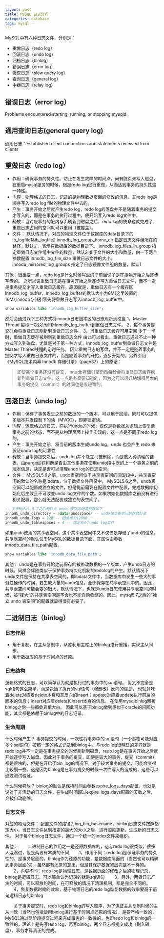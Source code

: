 ```yaml
---
layout: post
title: MySQL 日志分析
categories: database
tags: mysql
---
```


MySQL中有六种日志文件，分别是：

* 重做日志（redo log）
* 回滚日志（undo log）
* 归档日志（binlog）
* 错误日志（error log）
* 慢查日志（slow query log）
* 查询日志（general log）
* 中继日志（relay log）

## 错误日志（error log）

Problems encountered starting, running, or stopping mysqld

## 通用查询日志(general query log)

通用日志：Established client connections and statements received from clients

## 重做日志（redo log）

* 作用：确保事务的持久性。防止在发生故障的时间点，尚有脏页未写入磁盘，在重启mysql服务的时候，根据redo log进行重做，从而达到事务的持久性这一特性。
* 内容：物理格式的日志，记录的是物理数据页面的修改的信息，其redo log是顺序写入redo log file的物理文件中去的。
* 产生：事务开始之后就产生redo log，redo log的落盘并不是随着事务的提交才写入的，而是在事务的执行过程中，便开始写入redo log文件中。
* 释放：当对应事务的脏内存页刷新到磁盘之后，redo log的使命也就完成了，重做日志占用的空间就可以重用（被覆盖）。
* 文件：
默认情况下，对应的物理文件位于数据库的data目录下的ib_logfile1&ib_logfile2
innodb_log_group_home_dir 指定日志文件组所在的路径，默认./ ，表示在数据库的数据目录下。
innodb_log_files_in_group 指定重做日志文件组中文件的数量，默认2
关于文件的大小和数量，由一下两个参数配置
innodb_log_file_size 重做日志文件的大小。
innodb_mirrored_log_groups 指定了日志镜像文件组的数量，默认1

其他：很重要一点，redo log是什么时候写盘的？前面说了是在事物开始之后逐步写盘的。
之所以说重做日志是在事务开始之后逐步写入重做日志文件，而不一定是事务提交才写入重做日志缓存，原因就是，重做日志有一个缓存区Innodb_log_buffer，Innodb_log_buffer的默认大小为8M(这里设置的16M),Innodb存储引擎先将重做日志写入innodb_log_buffer中。

```sql
show variables like 'innodb_log_buffer_size';
```

然后会通过以下三种方式将innodb日志缓冲区的日志刷新到磁盘
1，Master Thread 每秒一次执行刷新Innodb_log_buffer到重做日志文件。
2，每个事务提交时会将重做日志刷新到重做日志文件。
3，当重做日志缓存可用空间 少于一半时，重做日志缓存被刷新到重做日志文件
由此可以看出，重做日志通过不止一种方式写入到磁盘，尤其是对于第一种方式，Innodb_log_buffer到重做日志文件是Master Thread线程的定时任务。
因此重做日志的写盘，并不一定是随着事务的提交才写入重做日志文件的，而是随着事务的开始，逐步开始的。另外引用《MySQL技术内幕 Innodb 存储引擎》（page37）上的原话：
>即使某个事务还没有提交，Innodb存储引擎仍然每秒会将重做日志缓存刷新到重做日志文件。这一点是必须要知道的，因为这可以很好地解释再大的事务的提交（commit）的时间也是很短暂的。

## 回滚日志（undo log）

* 作用：保存了事务发生之前的数据的一个版本，可以用于回滚，同时可以提供多版本并发控制下的读（MVCC），即非锁定读。
* 内容：逻辑格式的日志，在执行undo的时候，仅仅是将数据从逻辑上恢复至事务之前的状态，而不是从物理页面上操作实现的，这一点是不同于redo log的。
* 产生：事务开始之前，将当前的版本生成undo log，undo 也会产生 redo 来保证undo log的可靠性
* 释放：当事务提交之后，undo log并不能立马被删除，而是放入待清理的链表，由purge线程判断是否由其他事务在使用undo段中表的上一个事务之前的版本信息，决定是否可以清理undo log的日志空间。
* 文件：
MySQL5.6之前，undo表空间位于共享表空间的回滚段中，共享表空间的默认的名称是ibdata，位于数据文件目录中。
MySQL5.6之后，undo表空间可以配置成独立的文件，但是提前需要在配置文件中配置，完成数据库初始化后生效且不可改变undo log文件的个数。如果初始化数据库之前没有进行相关配置，那么就无法配置成独立的表空间了。

```sql
-- 关于MySQL 5.7之后的独立 undo 表空间配置参数如下
innodb_undo_directory = /data/undospace/ -- undo独立表空间的存放目录
innodb_undo_logs = 128 -- 回滚段为128KB
innodb_undo_tablespaces = 4 -- 指定有4个undo log文件
```

如果undo使用的共享表空间，这个共享表空间中又不仅仅是存储了undo的信息，共享表空间的默认位于MySQL的数据目录下面，其属性由参数innodb_data_file_path配置。

```sql
show variables like 'innodb_data_file_path';
```

其他：
undo是在事务开始之前保存的被修改数据的一个版本，产生undo日志的时候，同样会伴随类似于保护事务持久化机制的redolog的产生。默认情况下undo文件是保持在共享表空间的，即ibdata文件中，当数据库中发生一些大的事务性操作的时候，要生成大量的undo信息，全部保存在共享表空间中的。因此，共享表空间可能会变的很大，默认情况下，也就是undo日志使用共享表空间的时候，被“撑大”的共享表空间是不会也不能自动收缩的。因此，mysql5.7之后的“独立 undo 表空间”的配置就显得很有必要了。

## 二进制日志（binlog）

### 日志作用

* 用于复制，在主从复制中，从库利用主库上的binlog进行重播，实现主从同步。
* 用于数据库的基于时间点的还原。

### 日志结构

逻辑格式的日志，可以简单认为就是执行过的事务中的sql语句。
但又不完全是sql语句这么简单，而是包括了执行的sql语句（增删改）反向的信息，
也就意味着delete对应着delete本身和其反向的insert；update对应着update执行前后的版本的信息；insert对应着delete和insert本身的信息。
在使用mysqlbinlog解析binlog之后一些都会真相大白。
因此可以基于binlog做到类似于oracle的闪回功能，其实都是依赖于binlog中的日志记录。

### 生命周期

什么时候产生？
事务提交的时候，一次性将事务中的sql语句（一个事物可能对应多个sql语句）按照一定的格式记录到binlog中。与redo log很明显的差异就是redo log并不一定是在事务提交的时候刷新到磁盘，redo log是在事务开始之后就开始逐步写入磁盘。因此对于事务的提交，即便是较大的事务，提交（commit）都是很快的，但是在开启了bin_log的情况下，对于较大事务的提交，可能会变得比较慢一些。这是因为binlog是在事务提交的时候一次性写入的造成的，这些可以通过测试验证。

什么时候释放？
binlog的默认是保持时间由参数expire_logs_days配置，也就是说对于非活动的日志文件，在生成时间超过expire_logs_days配置的天数之后，会被自动删除。

### 日志文件

对应的物理文件：
配置文件的路径为log_bin_basename，binlog日志文件按照指定大小，当日志文件达到指定的最大的大小之后，进行滚动更新，生成新的日志文件。
对于每个binlog日志文件，通过一个统一的index文件来组织。

其他：
　　二进制日志的作用之一是还原数据库的，这与redo log很类似，很多人混淆过，但是两者有本质的不同
　　1，作用不同：redo log是保证事务的持久性的，是事务层面的，binlog作为还原的功能，是数据库层面的（当然也可以精确到事务层面的），虽然都有还原的意思，但是其保护数据的层次是不一样的。
　　2，内容不同：redo log是物理日志，是数据页面的修改之后的物理记录，binlog是逻辑日志，可以简单认为记录的就是sql语句
　　3，另外，两者日志产生的时间，可以释放的时间，在可释放的情况下清理机制，都是完全不同的。
　　4，恢复数据时候的效率，基于物理日志的redo log恢复数据的效率要高于语句逻辑日志的binlog

　　关于事务提交时，redo log和binlog的写入顺序，为了保证主从复制时候的主从一致（当然也包括使用binlog进行基于时间点还原的情况），是要严格一致的，
MySQL通过两阶段提交过程来完成事务的一致性的，也即redo log和binlog的一致性的，理论上是先写redo log，再写binlog，两个日志都提交成功（刷入磁盘），事务才算真正的完成。
